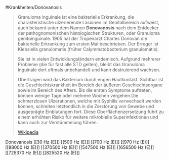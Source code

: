 #Krankheiten/Donovanosis
> Granuloma inguinale ist eine bakterielle Erkrankung, die charakteristische ulzerierende Läsionen im Genitalbereich aufweist, auch bekannt unter dem Namen **Donovanosis** nach dem Entdecker der pathognomonischen histologischen Strukturen, oder Granuloma genitoinguinale. 1905 hat der Tropenarzt Charles Donovan die bakterielle Erkrankung zum ersten Mal beschrieben. Der Erreger ist Klebsiella granulomatis (früher Calymmatobacterium granulomatis).
>
> Sie ist in vielen Entwicklungsländern endemisch. Aufgrund mehrerer Probleme (die für fast alle STD gelten), bleibt das Granuloma inguinale dort oftmals unbehandelt und kann destruierend wachsen.
>
> Übertragen wird das Bakterium durch engen Hautkontakt. Sichtbar ist die Geschlechtskrankheit im Bereich der äußeren Geschlechtsorgane sowie im Bereich des Afters. Bis die ersten Symptome auftreten, können wenige Tage oder mehrere Wochen vergehen.Die schmerzlosen Ulzerationen, welche mit Syphilis verwechselt werden können, schreiten letztendlich in die Zerstörung von Gewebe und ausgeprägte Einblutungen fort. Diese Oberflächenzersetzung führt zu einem erhöhten Risiko für weitere mikrobielle Superinfektionen und kann auch zur Verstümmelung führen.
>
> [Wikipedia](https://de.wikipedia.org/wiki/Granuloma%20inguinale)

Donovanosis
[[30 Hz (E)]]
[[500 Hz (E)]]
[[700 Hz (E)]]
[[970 Hz (E)]]
[[88000 Hz (E)]]
[[370500 Hz (E)]]
[[547500 Hz (E)]]
[[656500 Hz (E)]]
[[725370 Hz (E)]]
[[825520 Hz (E)]]